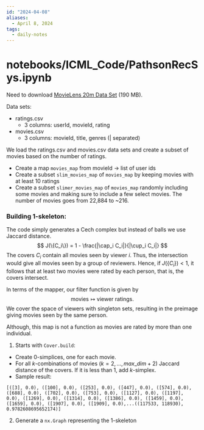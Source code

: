 ```yaml
---
id: "2024-04-08"
aliases:
  - April 8, 2024
tags:
  - daily-notes
---
```


# notebooks/ICML_Code/PathsonRecSys.ipynb

Need to download [MovieLens 20m Data Set](https://grouplens.org/datasets/movielens/20m/) (190 MB).

Data sets:
- ratings.csv
    - 3 columns: userId, movieId, rating
- movies.csv
    - 3 columns: movieId, title, genres (| separated)

We load the ratings.csv and movies.csv data sets and create a subset of movies based on the number of ratings.
- Create a map `movies_map` from movieId -> list of user ids
- Create a subset `slim_movies_map` of `movies_map` by keeping movies with at least 10 ratings
- Create a subset `slimer_movies_map` of `movies_map` randomly including some movies and making sure to include a few select movies. The number of movies goes from 22,884 to ~216. 

### Building 1-skeleton:

The code simply generates a Cech complex but instead of balls we use Jaccard distance.
$$
    J(\{C_i\}) = 1 - \frac{|\cap_i C_i|}{|\cup_i C_i|}
$$
The covers $C_i$ contain all movies seen by viewer $i$. Thus, the intersection would give all movies seen by a group of reviewers. Hence, if $J(\{C_i\})<1$, it follows that at least two movies were rated by each person, that is, the covers intersect.

In terms of the mapper, our filter function is given by 
$$\text{movies}\mapsto\text{viewer ratings}.$$
We cover the space of viewers with singleton sets, resulting in the preimage giving movies seen by the same person.

Although, this map is not a function as movies are rated by more than one individual.

1. Starts with `Cover.build`:
- Create 0-simplices, one for each movie.
- For all $k$-combinations of movies ($k=2,\dots,max\_dim+2$) Jaccard distance of the covers. If it is less than 1, add $k$-simplex.
- Sample result:
```
[([3], 0.0), ([100], 0.0), ([253], 0.0), ([447], 0.0), ([574], 0.0), ([688], 0.0), ([702], 0.0), ([753], 0.0), ([1127], 0.0), ([1197], 0.0), ([1269], 0.0), ([1314], 0.0), ([1386], 0.0), ([1459], 0.0), ([1659], 0.0), ([1907], 0.0), ([1909], 0.0),...((117533, 118930), 0.9782608695652174)]
```
2. Generate a `nx.Graph` representing the 1-skeleton

